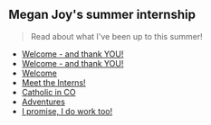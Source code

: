 ## Megan Joy's summer internship
>Read about what I've been up to this summer!
- [Welcome - and thank YOU!](https://mjheinhold.github.io/focus-intern-2021/2021/06/28/Welcome-and-thank-YOU)
- [Welcome - and thank YOU!](_posts/welcome_and_thank_you.html)
- <a href="https://mjheinhold.github.io/focus-intern-2021/_posts/welcome_and_thank_you.html" onclick="window.open('https://mjheinhold.github.io/focus-intern-2021/_posts/welcome_and_thank_you.html', '_self');">Welcome</a>
- [Meet the Interns!](https://mjheinhold.github.io/focus-intern-2021/meet-the-interns)
- [Catholic in CO](https://mjheinhold.github.io/focus-intern-2021/catholic-in-co)
- [Adventures](https://mjheinhold.github.io/focus-intern-2021/summer-adventures)
- [I promise, I do work too!](https://mjheinhold.github.io/focus-intern-2021/professional-development)
